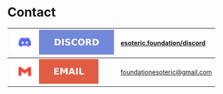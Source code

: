 # Contact

| [![Discord logo][discord-logo]][discord] | [esoteric.foundation/discord][discord] |
| :--------------------------------------- | :------------------------------------- |
| [![Gmail logo][gmail-logo]][gmail]       | [foundationesoteric@gmail.com][gmail]  |

<!-- Link aliases -->

[discord-logo]: ../assets/images/badges/platforms/discord.svg
[gmail-logo]: ../assets/images/badges/platforms/gmail.svg

<!-- Contact -->

[discord]: https://esoteric.foundation/discord
[gmail]: mailto:foundationesoteric@gmail.com